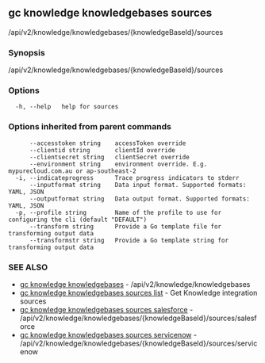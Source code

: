 ## gc knowledge knowledgebases sources

/api/v2/knowledge/knowledgebases/{knowledgeBaseId}/sources

### Synopsis

/api/v2/knowledge/knowledgebases/{knowledgeBaseId}/sources

### Options

```
  -h, --help   help for sources
```

### Options inherited from parent commands

```
      --accesstoken string    accessToken override
      --clientid string       clientId override
      --clientsecret string   clientSecret override
      --environment string    environment override. E.g. mypurecloud.com.au or ap-southeast-2
  -i, --indicateprogress      Trace progress indicators to stderr
      --inputformat string    Data input format. Supported formats: YAML, JSON
      --outputformat string   Data output format. Supported formats: YAML, JSON
  -p, --profile string        Name of the profile to use for configuring the cli (default "DEFAULT")
      --transform string      Provide a Go template file for transforming output data
      --transformstr string   Provide a Go template string for transforming output data
```

### SEE ALSO

* [gc knowledge knowledgebases](gc_knowledge_knowledgebases.html)	 - /api/v2/knowledge/knowledgebases
* [gc knowledge knowledgebases sources list](gc_knowledge_knowledgebases_sources_list.html)	 - Get Knowledge integration sources
* [gc knowledge knowledgebases sources salesforce](gc_knowledge_knowledgebases_sources_salesforce.html)	 - /api/v2/knowledge/knowledgebases/{knowledgeBaseId}/sources/salesforce
* [gc knowledge knowledgebases sources servicenow](gc_knowledge_knowledgebases_sources_servicenow.html)	 - /api/v2/knowledge/knowledgebases/{knowledgeBaseId}/sources/servicenow



